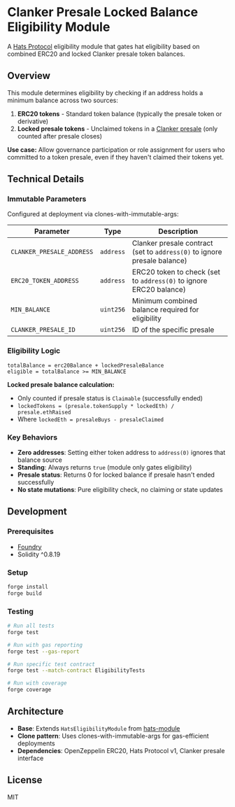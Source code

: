 # Clanker Presale Locked Balance Eligibility Module

A [Hats Protocol](https://github.com/Hats-Protocol/hats-protocol) eligibility module that gates hat eligibility based on combined ERC20 and locked Clanker presale token balances.

## Overview

This module determines eligibility by checking if an address holds a minimum balance across two sources:

1. **ERC20 tokens** - Standard token balance (typically the presale token or derivative)
2. **Locked presale tokens** - Unclaimed tokens in a [Clanker presale](https://github.com/Clanker-Protocol/v4-contracts) (only counted after presale closes)

**Use case:** Allow governance participation or role assignment for users who committed to a token presale, even if they haven't claimed their tokens yet.

## Technical Details

### Immutable Parameters

Configured at deployment via clones-with-immutable-args:

| Parameter | Type | Description |
|-----------|------|-------------|
| `CLANKER_PRESALE_ADDRESS` | `address` | Clanker presale contract (set to `address(0)` to ignore presale balance) |
| `ERC20_TOKEN_ADDRESS` | `address` | ERC20 token to check (set to `address(0)` to ignore ERC20 balance) |
| `MIN_BALANCE` | `uint256` | Minimum combined balance required for eligibility |
| `CLANKER_PRESALE_ID` | `uint256` | ID of the specific presale |

### Eligibility Logic

```solidity
totalBalance = erc20Balance + lockedPresaleBalance
eligible = totalBalance >= MIN_BALANCE
```

**Locked presale balance calculation:**
- Only counted if presale status is `Claimable` (successfully ended)
- `lockedTokens = (presale.tokenSupply * lockedEth) / presale.ethRaised`
- Where `lockedEth = presaleBuys - presaleClaimed`

### Key Behaviors

- **Zero addresses**: Setting either token address to `address(0)` ignores that balance source
- **Standing**: Always returns `true` (module only gates eligibility)
- **Presale status**: Returns 0 for locked balance if presale hasn't ended successfully
- **No state mutations**: Pure eligibility check, no claiming or state updates

## Development

### Prerequisites

- [Foundry](https://book.getfoundry.sh/getting-started/installation)
- Solidity ^0.8.19

### Setup

```bash
forge install
forge build
```

### Testing

```bash
# Run all tests
forge test

# Run with gas reporting
forge test --gas-report

# Run specific test contract
forge test --match-contract EligibilityTests

# Run with coverage
forge coverage
```

## Architecture

- **Base**: Extends `HatsEligibilityModule` from [hats-module](https://github.com/Hats-Protocol/hats-module)
- **Clone pattern**: Uses clones-with-immutable-args for gas-efficient deployments
- **Dependencies**: OpenZeppelin ERC20, Hats Protocol v1, Clanker presale interface

## License

MIT
